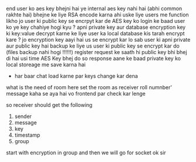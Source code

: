 end user ko aes key bhejni hai 
ye internal aes key nahi hai (abhi common rakhte hai)
bhejne ke liye RSA encode karna ahi 
uske liye users me function likho jo user ki public key se encrpyt kar de AES key ko 
login ke baad user ko ye key chahiye hogi 
kyu ? apni private key aur database encryption key ki key:value decrypt karne ke liye 
user ka local database kis tarah encrypt kare ?
jo encryption key aayi hai us se encrypt kar lo
sab user ki apni private aur public key hai 
backup ke liye us user ki public key se encrypt kar do (files backup nahi hogi !!!!!!) 
register request ke saath hi public key bhi bhej di hai 
usi time AES Key bhej do 
so response aane ke baad private key ko local storeage  me save karna hai 
- har baar chat load karne par keys change kar dena 

what is the need of room here 
set the room as receiver roll numnber'
message kaha se aya hai vo frontend par check kar lenge 

so receiver should get the following 
1. sender 
2. message
3. key 
4. timestamp 
5. group 


start with encryption in group and then we will go for socket 
ok sir
